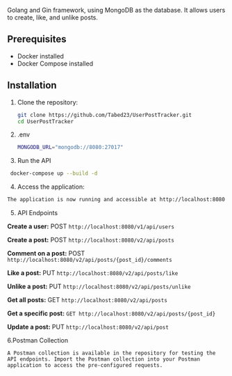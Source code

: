 Golang and Gin framework, using MongoDB as the database. It allows users to create, like, and unlike posts.

## Prerequisites

- Docker installed
- Docker Compose installed

## Installation

1. Clone the repository:

   ```bash
   git clone https://github.com/Tabed23/UserPostTracker.git
   cd UserPostTracker
   ```

2. .env
    ```bash
    MONGODB_URL="mongodb://8080:27017"
    ```

3. Run the API
 ```bash
  docker-compose up --build -d
```


4. Access the application:
```bash
The application is now running and accessible at http://localhost:8080
```

5. API Endpoints

**Create a user:** POST ```http://localhost:8080/v1/api/users```

**Create a post:** POST ```http://localhost:8080/v2/api/posts```

**Comment on a post:** POST ```http://localhost:8080/v2/api/posts/{post_id}/comments```

**Like a post:** PUT ```http://localhost:8080/v2/api/posts/like```

**Unlike a post:** PUT ```http://localhost:8080/v2/api/posts/unlike```

**Get all posts:** GET ```http://localhost:8080/v2/api/posts```

**Get a specific post:** ```GET http://localhost:8080/v2/api/posts/{post_id}```

**Update a post:** PUT ```http://localhost:8080/v2/api/post```

6.Postman Collection
```
A Postman collection is available in the repository for testing the API endpoints. Import the Postman collection into your Postman application to access the pre-configured requests.
```

